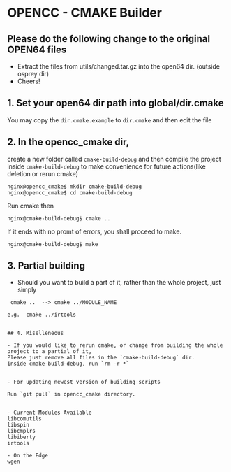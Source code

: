 # OPENCC - CMAKE Builder


## Please do the following change to the original OPEN64 files

- Extract the files from utils/changed.tar.gz into the open64 dir. (outside osprey dir)
- Cheers!

## 1. Set your open64 dir path into global/dir.cmake

You may copy the `dir.cmake.example` to `dir.cmake` and then edit the file


## 2. In the opencc_cmake dir,

create a new folder called `cmake-build-debug` and then compile the project inside `cmake-build-debug` to make convenience for future actions(like deletion or rerun cmake)

```
nginx@opencc_cmake$ mkdir cmake-build-debug
nginx@opencc_cmake$ cd cmake-build-debug
```

Run cmake then

```
nginx@cmake-build-debug$ cmake ..
```

If it ends with no promt of errors, you shall proceed to make.
```
nginx@cmake-build-debug$ make
```

## 3. Partial building
- Should you want to build a part of it, rather than the whole project, just simply
```
 cmake ..  --> cmake ../MODULE_NAME

e.g.  cmake ../irtools


## 4. Miselleneous

- If you would like to rerun cmake, or change from building the whole project to a partial of it,
Please just remove all files in the `cmake-build-debug` dir.
inside cmake-build-debug, run `rm -r *`


- For updating newest version of building scripts

Run `git pull` in opencc_cmake directory.


- Current Modules Available 
libcomutils
libspin
libcmplrs
libiberty
irtools

- On the Edge
wgen
